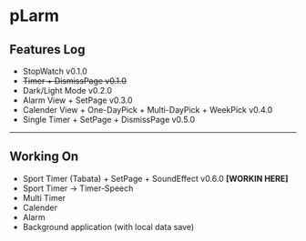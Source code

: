 # pLarm

## Features Log
 - StopWatch v0.1.0
 - <del>Timer + DismissPage v0.1.0</del>
 - Dark/Light Mode v0.2.0
 - Alarm View + SetPage v0.3.0
 - Calender View + One-DayPick + Multi-DayPick + WeekPick v0.4.0
 - Single Timer + SetPage + DismissPage v0.5.0

____________________________________

 ## Working On
  - Sport Timer (Tabata) + SetPage + SoundEffect v0.6.0 <b>[WORKIN HERE]</b>
 - Sport Timer -> Timer-Speech 
 - Multi Timer
 - Calender 
 - Alarm 
 - Background application (with local data save)
